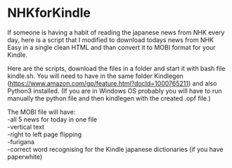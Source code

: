 # NHKforKindle

If someone is having a habit of reading the japanese news from NHK every day, here is a script that I modified to download todays news from NHK Easy in a single clean HTML and than convert it to MOBI format for your Kindle.

Here are the scripts, download the files in a folder and start it with bash file kindle.sh. You will need to have in the same folder Kindlegen (https://www.amazon.com/gp/feature.html?docId=1000765211) and also Python3 installed. 
(If you are in Windows OS probably you will have to run manually the python file and then kindlegen with the created .opf file.) 

The MOBI file will have:   
-all 5 news for today in one file   
-vertical text   
-right to left page flipping   
-furigana   
-correct word recognising for the Kindle japanese dictionaries (if you have paperwhite) 
